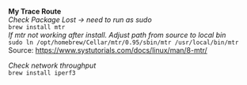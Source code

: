 **My Trace Route** \
*Check Package Lost -> need to run as sudo* \
`brew install mtr` \
*If mtr not working after install. Adjust path from source to local bin* \
`sudo ln /opt/homebrew/Cellar/mtr/0.95/sbin/mtr /usr/local/bin/mtr` \
Source: https://www.systutorials.com/docs/linux/man/8-mtr/

*Check network throughput* \
`brew install iperf3` 


